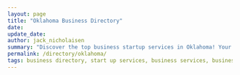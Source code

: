 ```yaml
---
layout: page
title: "Oklahoma Business Directory"
date: 
update_date: 
author: jack_nicholaisen
summary: "Discover the top business startup services in Oklahoma! Your ultimate guide to launching a successful venture."  
permalink: /directory/oklahoma/
tags: business directory, start up services, business services, business lawyers, registered agents,
---
```


